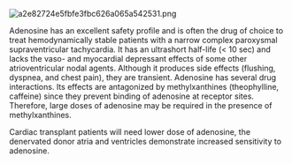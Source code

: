 ![a2e82724e5fbfe3fbc626a065a542531.png](../_resources/a2e82724e5fbfe3fbc626a065a542531.png)

Adenosine has an excellent safety profile and is often the drug of choice to treat hemodynamically stable patients with a narrow complex paroxysmal supraventricular tachycardia. It has an ultrashort half-life (< 10 sec) and lacks the vaso- and myocardial depressant effects of some other atrioventricular nodal agents. Although it produces side effects (flushing, dyspnea, and chest pain), they are transient. Adenosine has several drug interactions. Its effects are antagonized by methylxanthines (theophylline, caffeine) since they prevent binding of adenosine at receptor sites. Therefore, large doses of adenosine may be required in the presence of methylxanthines.

Cardiac transplant patients will need lower dose of adenosine, the denervated donor atria and ventricles demonstrate increased sensitivity to adenosine.